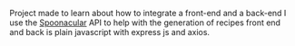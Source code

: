 Project made to learn about how to integrate a front-end and a back-end
I use the [Spoonacular](https://spoonacular.com) API to help with the generation of recipes
front end and back is plain javascript with express js and axios.
